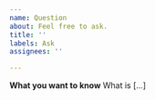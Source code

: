 ```yaml
---
name: Question
about: Feel free to ask.
title: ''
labels: Ask
assignees: ''

---
```


**What you want to know**
What is [...]
